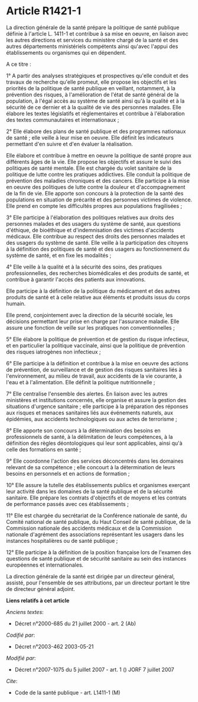# Article R1421-1

La direction générale de la santé prépare la politique de santé publique définie à l'article L. 1411-1 et contribue à sa mise
en oeuvre, en liaison avec les autres directions et services du ministère chargé de la santé et des autres départements
ministériels compétents ainsi qu'avec l'appui des établissements ou organismes qui en dépendent.

A ce titre :

1° A partir des analyses stratégiques et prospectives qu'elle conduit et des travaux de recherche qu'elle promeut, elle
propose les objectifs et les priorités de la politique de santé publique en veillant, notamment, à la prévention des risques,
à l'amélioration de l'état de santé général de la population, à l'égal accès au système de santé ainsi qu'à la qualité et à
la sécurité de ce dernier et à la qualité de vie des personnes malades. Elle élabore les textes législatifs et réglementaires
et contribue à l'élaboration des textes communautaires et internationaux ;

2° Elle élabore des plans de santé publique et des programmes nationaux de santé ; elle veille à leur mise en oeuvre. Elle
définit les indicateurs permettant d'en suivre et d'en évaluer la réalisation.

Elle élabore et contribue à mettre en oeuvre la politique de santé propre aux différents âges de la vie. Elle propose les
objectifs et assure le suivi des politiques de santé mentale. Elle est chargée du volet sanitaire de la politique de lutte
contre les pratiques addictives. Elle conduit la politique de prévention des maladies chroniques et des cancers. Elle
participe à la mise en oeuvre des politiques de lutte contre la douleur et d'accompagnement de la fin de vie. Elle apporte
son concours à la protection de la santé des populations en situation de précarité et des personnes victimes de violence.
Elle prend en compte les difficultés propres aux populations fragilisées ;

3° Elle participe à l'élaboration des politiques relatives aux droits des personnes malades et des usagers du système de
santé, aux questions d'éthique, de bioéthique et d'indemnisation des victimes d'accidents médicaux. Elle contribue au respect
des droits des personnes malades et des usagers du système de santé. Elle veille à la participation des citoyens à la
définition des politiques de santé et des usagers au fonctionnement du système de santé, et en fixe les modalités ;

4° Elle veille à la qualité et à la sécurité des soins, des pratiques professionnelles, des recherches biomédicales et des
produits de santé, et contribue à garantir l'accès des patients aux innovations.

Elle participe à la définition de la politique du médicament et des autres produits de santé et à celle relative aux éléments
et produits issus du corps humain.

Elle prend, conjointement avec la direction de la sécurité sociale, les décisions permettant leur prise en charge par
l'assurance maladie. Elle assure une fonction de veille sur les pratiques non conventionnelles ;

5° Elle élabore la politique de prévention et de gestion du risque infectieux, et en particulier la politique vaccinale,
ainsi que la politique de prévention des risques iatrogènes non infectieux ;

6° Elle participe à la définition et contribue à la mise en oeuvre des actions de prévention, de surveillance et de gestion
des risques sanitaires liés à l'environnement, au milieu de travail, aux accidents de la vie courante, à l'eau et à
l'alimentation. Elle définit la politique nutritionnelle ;

7° Elle centralise l'ensemble des alertes. En liaison avec les autres ministères et institutions concernés, elle organise et
assure la gestion des situations d'urgence sanitaire ; elle participe à la préparation des réponses aux risques et menaces
sanitaires liés aux événements naturels, aux épidémies, aux accidents technologiques ou aux actes de terrorisme ;

8° Elle apporte son concours à la détermination des besoins en professionnels de santé, à la délimitation de leurs
compétences, à la définition des règles déontologiques qui leur sont applicables, ainsi qu'à celle des formations en santé ;

9° Elle coordonne l'action des services déconcentrés dans les domaines relevant de sa compétence ; elle concourt à la
détermination de leurs besoins en personnels et en actions de formation ;

10° Elle assure la tutelle des établissements publics et organismes exerçant leur activité dans les domaines de la santé
publique et de la sécurité sanitaire. Elle prépare les contrats d'objectifs et de moyens et les contrats de performance
passés avec ces établissements ;

11° Elle est chargée du secrétariat de la Conférence nationale de santé, du Comité national de santé publique, du Haut
Conseil de santé publique, de la Commission nationale des accidents médicaux et de la Commission nationale d'agrément des
associations représentant les usagers dans les instances hospitalières ou de santé publique ;

12° Elle participe à la définition de la position française lors de l'examen des questions de santé publique et de sécurité
sanitaire au sein des instances européennes et internationales.

La direction générale de la santé est dirigée par un directeur général, assisté, pour l'ensemble de ses attributions, par un
directeur portant le titre de directeur général adjoint.

**Liens relatifs à cet article**

_Anciens textes_:

  - Décret n°2000-685 du 21 juillet 2000 - art. 2 (Ab)

_Codifié par_:

  - Décret n°2003-462 2003-05-21

_Modifié par_:

  - Décret n°2007-1075 du 5 juillet 2007 - art. 1 () JORF 7 juillet 2007

_Cite_:

  - Code de la santé publique - art. L1411-1 (M)
